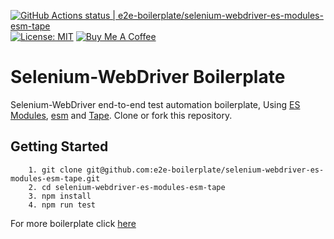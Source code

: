 [![GitHub Actions status | e2e-boilerplate/selenium-webdriver-es-modules-esm-tape](https://github.com/e2e-boilerplate/selenium-webdriver-es-modules-esm-tape/workflows/selenium-webdriver-es-modules-esm-tape/badge.svg)](https://github.com/e2e-boilerplate/selenium-webdriver-es-modules-esm-tape/actions?workflow=selenium-webdriver-es-modules-esm-tape) [![License: MIT](https://img.shields.io/badge/License-MIT-yellow.svg)](https://opensource.org/licenses/MIT) [![Buy Me A Coffee](https://img.shields.io/badge/buy-me%20coffee-orange)](https://www.buymeacoffee.com/xgirma)
    
# Selenium-WebDriver Boilerplate
    
Selenium-WebDriver end-to-end test automation boilerplate, Using [ES Modules](https://hacks.mozilla.org/2018/03/es-modules-a-cartoon-deep-dive/), [esm](https://www.npmjs.com/package/esmjs) and [Tape](https://github.com/substack/tape). Clone or fork this repository.
    
## Getting Started
    	1. git clone git@github.com:e2e-boilerplate/selenium-webdriver-es-modules-esm-tape.git
    	2. cd selenium-webdriver-es-modules-esm-tape
    	3. npm install
    	4. npm run test
        
    
For more boilerplate click [here](https://github.com/e2e-boilerplate/utils/blob/master/docs/implemented.md)